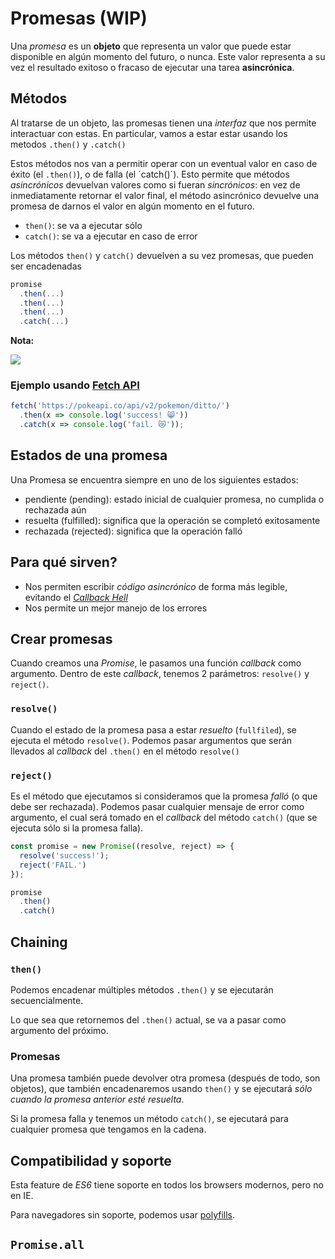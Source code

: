 # Promesas (WIP)

Una _promesa_ es un **objeto** que representa un valor que puede estar disponible en algún momento del futuro, o nunca. 
Este valor representa a su vez el resultado exitoso o fracaso de ejecutar una tarea **asincrónica**.

## Métodos

Al tratarse de un objeto, las promesas tienen una _interfaz_ que nos permite interactuar con estas. 
En particular, vamos a estar estar usando los metodos `.then()` y `.catch()`

Estos métodos nos van a permitir operar con un eventual valor en caso de éxito (el `.then()`), o de falla (el ´catch()´). Esto permite que métodos _asincrónicos_ devuelvan valores como si fueran _sincrónicos_: en vez de inmediatamente retornar el valor final, el método asincrónico devuelve una promesa de darnos el valor en algún momento en el futuro.

- `then()`: se va a ejecutar sólo
- `catch()`: se va a ejecutar en caso de error

Los métodos `then()` y `catch()` devuelven a su vez promesas, que pueden ser encadenadas

```js
promise
  .then(...)
  .then(...)
  .then(...)
  .catch(...)
```

**Nota:**

![](https://i.imgur.com/xA4ea9r.png)

### Ejemplo usando [Fetch API](https://developer.mozilla.org/en-US/docs/Web/API/Fetch_API)

```js
fetch('https://pokeapi.co/api/v2/pokemon/ditto/')
  .then(x => console.log('success! 😸'))
  .catch(x => console.log('fail. 😿'));
```

## Estados de una promesa

Una Promesa se encuentra siempre en uno de los siguientes estados:

- pendiente (pending): estado inicial de cualquier promesa, no cumplida o rechazada aún
- resuelta (fulfilled): significa que la operación se completó exitosamente
- rechazada (rejected): significa que la operación falló

## Para qué sirven?

- Nos permiten escribir _código asincrónico_ de forma más legible, evitando el [_Callback Hell_](http://callbackhell.com/)
- Nos permite un mejor manejo de los errores

## Crear promesas

Cuando creamos una _Promise_, le pasamos una función _callback_ como argumento. Dentro de este _callback_, tenemos 2 parámetros: `resolve()` y `reject()`.

### `resolve()` 

Cuando el estado de la promesa pasa a estar _resuelto_ (`fullfiled`), se ejecuta el método `resolve()`. Podemos pasar argumentos que serán llevados al _callback_ del `.then()` en el método `resolve()`

### `reject()`

Es el método que ejecutamos si consideramos que la promesa _falló_ (o que debe ser rechazada). Podemos pasar cualquier mensaje de error como argumento, el cual será tomado en el _callback_ del método `catch()` (que se ejecuta sólo si la promesa falla).

```js
const promise = new Promise((resolve, reject) => {
  resolve('success!');
  reject('FAIL.')
});

promise
  .then()
  .catch()
```

## Chaining 

### `then()`

Podemos encadenar múltiples métodos `.then()` y se ejecutarán secuencialmente.

Lo que sea que retornemos del `.then()` actual, se va a pasar como argumento del próximo.

### Promesas

Una promesa también puede devolver otra promesa (después de todo, son objetos), que también encadenaremos usando `then()` y se ejecutará _sólo cuando la promesa anterior esté resuelta_.

Si la promesa falla y tenemos un método `catch()`, se ejecutará para cualquier promesa que tengamos en la cadena.

## Compatibilidad y soporte

Esta feature de _ES6_ tiene soporte en todos los browsers modernos, pero no en IE. 

Para navegadores sin soporte, podemos usar [polyfills](https://github.com/stefanpenner/es6-promise).

## `Promise.all` 
